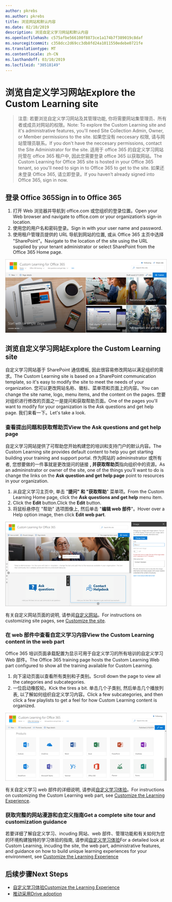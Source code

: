 ```yaml
---
author: pkrebs
ms.author: pkrebs
title: 浏览网站和默认内容
ms.date: 02/10/2019
description: 浏览自定义学习网站和默认内容
ms.openlocfilehash: c575afbe566100f8873ce1a174b7f389019c8daf
ms.sourcegitcommit: c358dcc2d69cc3db8fd24a1011550edebe0721fe
ms.translationtype: MT
ms.contentlocale: zh-CN
ms.lasthandoff: 03/10/2019
ms.locfileid: "30518149"
---
```

# <a name="explore-the-custom-learning-site"></a><span data-ttu-id="f920f-103">浏览自定义学习网站</span><span class="sxs-lookup"><span data-stu-id="f920f-103">Explore the Custom Learning site</span></span>

> <span data-ttu-id="f920f-104">注意: 若要浏览自定义学习网站及其管理功能, 你将需要网站集管理员、所有者或成员对网站的权限。</span><span class="sxs-lookup"><span data-stu-id="f920f-104">Note: To explore the Custom Learning site and it's administrative features, you'll need Site Collection Admin, Owner, or Member permissions to the site.</span></span> <span data-ttu-id="f920f-105">如果您没有 neccesary 权限, 请与网站管理员联系。</span><span class="sxs-lookup"><span data-stu-id="f920f-105">If you don't have the neccesary permissions, contact the Site Administrator for the site.</span></span> <span data-ttu-id="f920f-106">适用于 office 365 的自定义学习网站托管在 office 365 租户中, 因此您需要登录 office 365 以获取网站。</span><span class="sxs-lookup"><span data-stu-id="f920f-106">The Custom Learning for Office 365 site is hosted in your Office 365 tenant, so you'll need to sign in to Office 365 to get to the site.</span></span> <span data-ttu-id="f920f-107">如果还未登录 Office 365, 请立即登录。</span><span class="sxs-lookup"><span data-stu-id="f920f-107">If you haven’t already signed into Office 365, sign in now.</span></span> 

## <a name="sign-in-to-office-365"></a><span data-ttu-id="f920f-108">登录 Office 365</span><span class="sxs-lookup"><span data-stu-id="f920f-108">Sign in to Office 365</span></span> 

1.  <span data-ttu-id="f920f-109">打开 Web 浏览器并导航到 office.com 或您组织的登录位置。</span><span class="sxs-lookup"><span data-stu-id="f920f-109">Open your Web browser and navigate to office.com or your organization’s sign-in location.</span></span> 
2.  <span data-ttu-id="f920f-110">使用您的用户名和密码登录。</span><span class="sxs-lookup"><span data-stu-id="f920f-110">Sign in with your user name and password.</span></span>
3.  <span data-ttu-id="f920f-111">使用租户管理员提供的 URL 导航到网站的位置, 或从 Office 365 主页中选择 "SharePoint"。</span><span class="sxs-lookup"><span data-stu-id="f920f-111">Navigate to the location of the site using the URL supplied by your tenant administrator or select SharePoint from the Office 365 Home page.</span></span> 

![cg-introducing](media/cg-introducing.png)

## <a name="explore-the-custom-learning-site"></a><span data-ttu-id="f920f-113">浏览自定义学习网站</span><span class="sxs-lookup"><span data-stu-id="f920f-113">Explore the Custom Learning site</span></span>

<span data-ttu-id="f920f-114">自定义学习网站基于 SharePoint 通信模板, 因此很容易修改网站以满足组织的需求。</span><span class="sxs-lookup"><span data-stu-id="f920f-114">The Custom Learning site is based on a SharePoint communication template, so it's easy to modify the site to meet the needs of your organization.</span></span> <span data-ttu-id="f920f-115">您可以更改网站名称、徽标、菜单项和页面上的内容。</span><span class="sxs-lookup"><span data-stu-id="f920f-115">You can change the site name, logo, menu items, and the content on the pages.</span></span> <span data-ttu-id="f920f-116">您要对组织进行修改的页面之一是提问和获取帮助页面。</span><span class="sxs-lookup"><span data-stu-id="f920f-116">One of the pages you'll want to modify for your organization is the Ask questions and get help page.</span></span> <span data-ttu-id="f920f-117">我们来看一下。</span><span class="sxs-lookup"><span data-stu-id="f920f-117">Let's take a look.</span></span>

### <a name="view-the-ask-questions-and-get-help-page"></a><span data-ttu-id="f920f-118">查看提出问题和获取帮助页</span><span class="sxs-lookup"><span data-stu-id="f920f-118">View the Ask questions and get help page</span></span>

<span data-ttu-id="f920f-119">自定义学习网站提供了可帮助您开始构建您的培训和支持门户的默认内容。</span><span class="sxs-lookup"><span data-stu-id="f920f-119">The Custom Learning site provides default content to help you get starting building your training and support portal.</span></span> <span data-ttu-id="f920f-120">作为网站的 admininstrator 或所有者, 您想要做的一件事就是更改提问的链接 **, 并获取帮助页**指向组织中的资源。</span><span class="sxs-lookup"><span data-stu-id="f920f-120">As an admininstrator or owner of the site, one of the things you’ll want to do is change the links on the **Ask question and get help page** point to resources in your organization.</span></span> 

1.  <span data-ttu-id="f920f-121">从自定义学习主页中, 单击 "**提问" 和 "获取帮助**" 菜单项。</span><span class="sxs-lookup"><span data-stu-id="f920f-121">From the Custom Learning Home page, click the **Ask questions and get help** menu item.</span></span>
2.  <span data-ttu-id="f920f-122">Click the **Edit** button.</span><span class="sxs-lookup"><span data-stu-id="f920f-122">Click the **Edit** button.</span></span>
3.  <span data-ttu-id="f920f-123">将鼠标悬停在 "帮助" 选项图像上, 然后单击 "**编辑 web 部件**"。</span><span class="sxs-lookup"><span data-stu-id="f920f-123">Hover over a Help option image, then click **Edit web part**.</span></span>

![cg-edithelp](media/cg-edithelp.png)

<span data-ttu-id="f920f-125">有关自定义网站页面的说明, 请参阅[自定义网站](custom_edithelp.md)。</span><span class="sxs-lookup"><span data-stu-id="f920f-125">For instructions on customizing site pages, see [Customize the site](custom_edithelp.md).</span></span>

### <a name="view-the-custom-learning-content-in-the-web-part"></a><span data-ttu-id="f920f-126">在 web 部件中查看自定义学习内容</span><span class="sxs-lookup"><span data-stu-id="f920f-126">View the Custom Learning content in the web part</span></span>
<span data-ttu-id="f920f-127">Office 365 培训页面承载配置为显示可用于自定义学习的所有培训的自定义学习 Web 部件。</span><span class="sxs-lookup"><span data-stu-id="f920f-127">The Office 365 training page hosts the Custom Learning Web part configured to show all the training available for Custom Learning.</span></span> 

1. <span data-ttu-id="f920f-128">向下滚动页面以查看所有类别和子类别。</span><span class="sxs-lookup"><span data-stu-id="f920f-128">Scroll down the page to view all the categories and subcategories.</span></span>
2. <span data-ttu-id="f920f-129">一位启动橡胶轮。</span><span class="sxs-lookup"><span data-stu-id="f920f-129">Kick the tires a bit.</span></span> <span data-ttu-id="f920f-130">单击几个子类别, 然后单击几个播放列表, 以了解如何组织自定义学习内容。</span><span class="sxs-lookup"><span data-stu-id="f920f-130">Click a few subcategories, and then click a few playlists to get a feel for how Custom Learning content is organized.</span></span> 

![cg-gotoall](media/cg-gotoall.png)

<span data-ttu-id="f920f-132">有关自定义学习 web 部件的详细说明, 请参阅[自定义学习体验](custom_overview.md)。</span><span class="sxs-lookup"><span data-stu-id="f920f-132">For instructions on customizing the Custom Learning web part, see [Customize the Learning Experience](custom_overview.md).</span></span>

### <a name="get-a-complete-site-tour-and-customization-guidance"></a><span data-ttu-id="f920f-133">获取完整的网站漫游和自定义指南</span><span class="sxs-lookup"><span data-stu-id="f920f-133">Get a complete site tour and customization guidance</span></span>
<span data-ttu-id="f920f-134">若要详细了解自定义学习、incuding 网站、web 部件、管理功能和有关如何为您的环境构建独特的学习体验的指南, 请参阅[自定义学习体验](custom_overview.md)</span><span class="sxs-lookup"><span data-stu-id="f920f-134">For a detailed look at Custom Learning, incuding the site, the web part, administrative features, and guidance on how to build unique learning experiences for your environment, see [Customize the Learning Experience](custom_overview.md)</span></span>

## <a name="next-steps"></a><span data-ttu-id="f920f-135">后续步骤</span><span class="sxs-lookup"><span data-stu-id="f920f-135">Next Steps</span></span>
- [<span data-ttu-id="f920f-136">自定义学习体验</span><span class="sxs-lookup"><span data-stu-id="f920f-136">Customize the Learning Experience</span></span>](custom_overview.md)
- [<span data-ttu-id="f920f-137">推动采用</span><span class="sxs-lookup"><span data-stu-id="f920f-137">Drive adoption</span></span>](driveadoption.md) 
